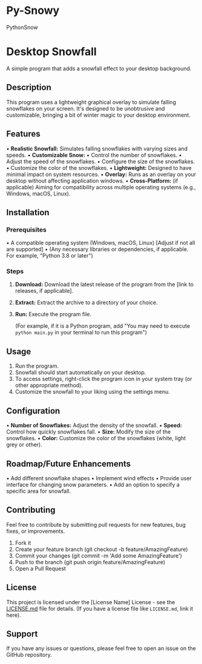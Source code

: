 # Py-Snowy
PythonSnow

# Desktop Snowfall

A simple program that adds a snowfall effect to your desktop background.

## Description

This program uses a lightweight graphical overlay to simulate falling snowflakes on your screen. It's designed to be unobtrusive and customizable, bringing a bit of winter magic to your desktop environment.

## Features

•   **Realistic Snowfall:** Simulates falling snowflakes with varying sizes and speeds.
•   **Customizable Snow:**
    •   Control the number of snowflakes.
    •   Adjust the speed of the snowflakes.
    •   Configure the size of the snowflakes.
    •   Customize the color of the snowflakes.
•   **Lightweight:** Designed to have minimal impact on system resources.
•   **Overlay:** Runs as an overlay on your desktop without affecting application windows.
•   **Cross-Platform:** (if applicable) Aiming for compatibility across multiple operating systems (e.g., Windows, macOS, Linux).

## Installation

### Prerequisites

•   A compatible operating system (Windows, macOS, Linux) [Adjust if not all are supported]
•   (Any necessary libraries or dependencies, if applicable. For example, "Python 3.8 or later")

### Steps

1.  **Download:** Download the latest release of the program from the [link to releases, if applicable].
2.  **Extract:** Extract the archive to a directory of your choice.
3.  **Run:** Execute the program file.

    (For example, if it is a Python program, add "You may need to execute `python main.py` in your terminal to run this program")

## Usage

1.  Run the program.
2.  Snowfall should start automatically on your desktop.
3.  To access settings, right-click the program icon in your system tray (or other appropriate method).
4.  Customize the snowfall to your liking using the settings menu.

## Configuration

•   **Number of Snowflakes:** Adjust the density of the snowfall.
•   **Speed:** Control how quickly snowflakes fall.
•   **Size:** Modify the size of the snowflakes.
•   **Color:** Customize the color of the snowflakes (white, light grey or other).

## Roadmap/Future Enhancements

•   Add different snowflake shapes
•   Implement wind effects
•   Provide user interface for changing snow parameters.
•   Add an option to specify a specific area for snowfall.

## Contributing

Feel free to contribute by submitting pull requests for new features, bug fixes, or improvements.

1. Fork it
2. Create your feature branch (git checkout -b feature/AmazingFeature)
3. Commit your changes (git commit -m 'Add some AmazingFeature')
4. Push to the branch (git push origin feature/AmazingFeature)
5. Open a Pull Request

## License

This project is licensed under the [License Name] License - see the [LICENSE.md](LICENSE.md) file for details.
(If you have a license file like `LICENSE.md`, link it here).

## Support

If you have any issues or questions, please feel free to open an issue on the GitHub repository.
